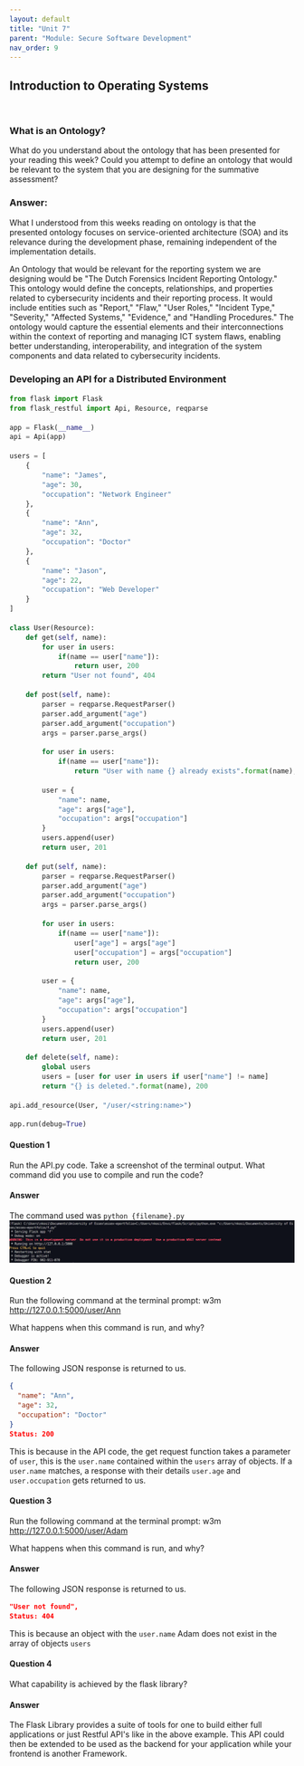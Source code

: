```yaml
---
layout: default
title: "Unit 7"
parent: "Module: Secure Software Development"
nav_order: 9
---
```


## Introduction to Operating Systems
<br>

### What is an Ontology?
What do you understand about the ontology that has been presented for your reading this week? Could you attempt to define an ontology that would be relevant to the system that you are designing for the summative assessment?

### Answer:
What I understood from this weeks reading on ontology is that the presented ontology focuses on service-oriented architecture (SOA) and its relevance during the development phase, remaining independent of the implementation details.

An Ontology that would be relevant for the reporting system we are designing would be "The Dutch Forensics Incident Reporting Ontology." This ontology would define the concepts, relationships, and properties related to cybersecurity incidents and their reporting process. It would include entities such as "Report," "Flaw," "User Roles," "Incident Type," "Severity," "Affected Systems," "Evidence," and "Handling Procedures." The ontology would capture the essential elements and their interconnections within the context of reporting and managing ICT system flaws, enabling better understanding, interoperability, and integration of the system components and data related to cybersecurity incidents.

### Developing an API for a Distributed Environment
```py
from flask import Flask
from flask_restful import Api, Resource, reqparse
 
app = Flask(__name__)
api = Api(app)
 
users = [
    {
        "name": "James",
        "age": 30,
        "occupation": "Network Engineer"
    },
    {
        "name": "Ann",
        "age": 32,
        "occupation": "Doctor"
    },
    {
        "name": "Jason",
        "age": 22,
        "occupation": "Web Developer"
    }
]
 
class User(Resource):
    def get(self, name):
        for user in users:
            if(name == user["name"]):
                return user, 200
        return "User not found", 404
 
    def post(self, name):
        parser = reqparse.RequestParser()
        parser.add_argument("age")
        parser.add_argument("occupation")
        args = parser.parse_args()
 
        for user in users:
            if(name == user["name"]):
                return "User with name {} already exists".format(name), 400
 
        user = {
            "name": name,
            "age": args["age"],
            "occupation": args["occupation"]
        }
        users.append(user)
        return user, 201
 
    def put(self, name):
        parser = reqparse.RequestParser()
        parser.add_argument("age")
        parser.add_argument("occupation")
        args = parser.parse_args()
 
        for user in users:
            if(name == user["name"]):
                user["age"] = args["age"]
                user["occupation"] = args["occupation"]
                return user, 200
        
        user = {
            "name": name,
            "age": args["age"],
            "occupation": args["occupation"]
        }
        users.append(user)
        return user, 201
 
    def delete(self, name):
        global users
        users = [user for user in users if user["name"] != name]
        return "{} is deleted.".format(name), 200
      
api.add_resource(User, "/user/<string:name>")
 
app.run(debug=True)
```

#### Question 1
Run the API.py code. Take a screenshot of the terminal output. What command did you use to compile and run the code?  

#### Answer
The command used was `python {filename}.py`
![Alt text](../assets/images/flaskterminal.png)

#### Question 2
Run the following command at the terminal prompt: w3m http://127.0.0.1:5000/user/Ann

What happens when this command is run, and why?

#### Answer
The following JSON response is returned to us. 
```json
{
  "name": "Ann",
  "age": 32,
  "occupation": "Doctor"
}
Status: 200
```
This is because in the API code, the get request function takes a parameter of `user`, this is the `user.name` contained within the `users` array of objects. 
If a `user.name` matches, a response with their details `user.age` and `user.occupation` gets returned to us.
#### Question 3
Run the following command at the terminal prompt: w3m http://127.0.0.1:5000/user/Adam

What happens when this command is run, and why?

#### Answer
The following JSON response is returned to us. 
```json
"User not found",
Status: 404
```
This is because an object with the `user.name` Adam does not exist in the array of objects `users`
#### Question 4
What capability is achieved by the flask library?

#### Answer
The Flask Library provides a suite of tools for one to build either full applications or just Restful API's like in the above example. 
This API could then be extended to be used as the backend for your application while your frontend is another Framework.